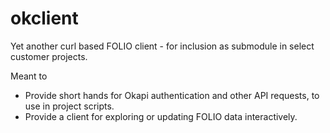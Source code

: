 # okclient

Yet another curl based FOLIO client - for inclusion as submodule in select customer projects.

Meant to 
  
  - Provide short hands for Okapi authentication and other API requests, to use in project scripts. 
  - Provide a client for exploring or updating FOLIO data interactively. 
